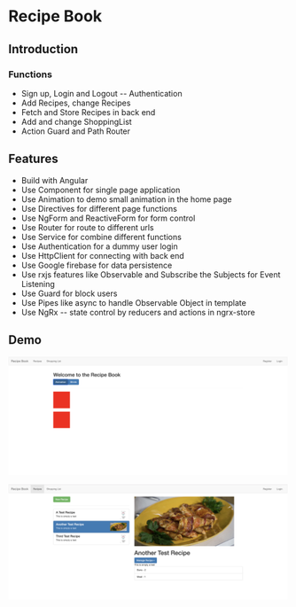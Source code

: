 # Recipe Book
## Introduction
### Functions
* Sign up, Login and Logout -- Authentication
* Add Recipes, change Recipes
* Fetch and Store Recipes in back end
* Add and change ShoppingList
* Action Guard and Path Router
## Features
* Build with Angular
* Use Component for single page application
* Use Animation to demo small animation in the home page
* Use Directives for different page functions
* Use NgForm and ReactiveForm for form control
* Use Router for route to different urls
* Use Service for combine different functions
* Use Authentication for a dummy user login
* Use HttpClient for connecting with back end
* Use Google firebase for data persistence
* Use rxjs features like Observable and Subscribe the Subjects for Event Listening
* Use Guard for block users
* Use Pipes like async to handle Observable Object in template
* Use NgRx -- state control by reducers and actions in ngrx-store
## Demo
![picture](./src/home.png)
   
![picture](./src/recipe.png)
